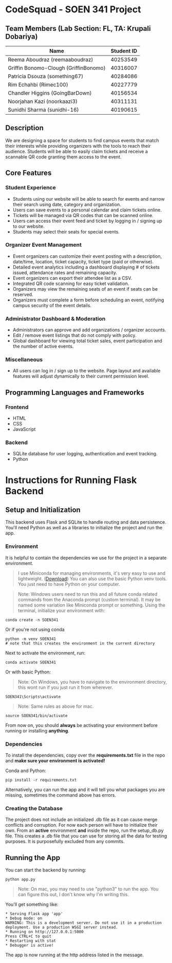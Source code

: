 # CodeSquad - SOEN 341 Project

## Team Members (Lab Section: FL, TA: Krupali Dobariya)

| Name | Student ID|
|----------|----------|
| Reema	Aboudraz (reemaaboudraz) |  40253549  |
| Griffin	Bonomo-Clough (GriffinBonomo) |  40316007  | 
| Patricia	Dsouza (something67) |  40284086  |
| Rim	Echahbi (Rimec100) |  40227779  | 
| Chandler	Higgins (GoingBarDown) |  40156534  | 
| Noorjahan	Kazi (noorkaazi3) |  40311131  |
| Sunidhi	Sharma (sunidhi-16) |  40190615  |

## Description
We are designing a space for students to find campus events that match their interests while providing organizers with the tools to reach their audience. Students will be able to easily claim tickets and receive a scannable QR code granting them access to the event.
## Core Features
### Student Experience
- Students using our website will be able to search for events and narrow their search using date, category and organization.
- Users can save events to a personal calendar and claim tickets online.
- Tickets will be managed via QR codes that can be scanned online.
- Users can access their event feed and ticket by logging in / signing up to our website.
- Students may select their seats for special events.

### Organizer Event Management
- Event organizers can customize their event posting with a description, date/time, location, ticket capacity, ticket type (paid or otherwise).
- Detailed event analytics including a dashboard displaying # of tickets issued, attendance rates and remaining capacity.
- Event organizers can export their attendee list as a CSV.
- Integrated QR code scanning for easy ticket validation.
- Organizers may view the remaining seats of an event if seats can be reserved.
- Organizers must complete a form before scheduling an event, notifying campus security of the event details.
### Administrator Dashboard & Moderation
- Administrators can approve and add organizations / organizer accounts.
- Edit / remove event listings that do not comply with policy.
- Global dashboard for viewing total ticket sales, event participation and the number of active events.
### Miscellaneous
- All users can log in / sign up to the website. Page layout and available features will adjust dynamically to their current permission level.
## Programming Languages and Frameworks
### Frontend
- HTML
- CSS
- JavaScript
### Backend
- SQLite database for user logging, authentication and event tracking. 
- Python 

# Instructions for Running Flask Backend
## Setup and Initialization
This backend uses Flask and SQLite to handle routing and data persistence. You'll need Python as well as a libraries to initialize the project and run the app. 
### Environment
It is helpful to contain the dependencies we use for the project in a separate environment.
>I use Miniconda for managing environments, it's very easy to use and lightweight. ([Download](https://www.anaconda.com/docs/getting-started/miniconda/main))
>You can also use the basic Python venv tools. You just need to have Python on your computer.

> Note: Windows users need to run this and all future conda related commands from the Anaconda prompt (custom terminal). It may be named some variation like Miniconda prompt or something.
Using the terminal, initialize your environment with:

    conda create -n SOEN341
Or if you're not using conda

    python -m venv SOEN341
    # note that this creates the environment in the current directory
Next to activate the environment, run:

    conda activate SOEN341

Or with basic Python:
>Note: On Windows, you have to navigate to the environment directory, this wont run if you just run it from wherever.

    SOEN341\Scripts\activate 
> Note: Same rules as above for mac.

    source SOEN341/bin/activate

From now on, you should **always** be activating your environment before running or installing **anything**.
### Dependencies
To install the dependencies, copy over the **requirements.txt** file in the repo and **make sure your environment is activated!**

Conda and Python:

    pip install -r requirements.txt

Alternatively, you can run the app and it will tell you what packages you are missing, sometimes the command above has errors.
### Creating the Database
The project does not include an initialized .db file as it can cause merge conflicts and corruption. For now each person will have to initialize their own.
From an **active** environment **and** inside the repo, run the setup_db.py file.
This creates a .db file that you can use for storing all the data for testing purposes. It is purposefully excluded from any commits.
## Running the App
You can start the backend by running:

    python app.py

> Note: On mac, you may need to use "python3" to run the app. You can figure this out, I don't know why I'm writing this.

You'll get something like:

    * Serving Flask app 'app'
    * Debug mode: on
    WARNING: This is a development server. Do not use it in a production deployment. Use a production WSGI server instead.
    * Running on http://127.0.0.1:5000
    Press CTRL+C to quit
    * Restarting with stat
    * Debugger is active!
The app is now running at the http address listed in the message.